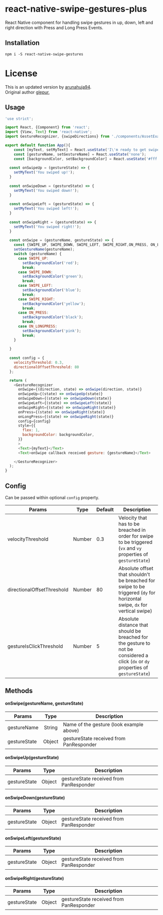 # react-native-swipe-gestures-plus

React Native component for handling swipe gestures in up, down, left and right direction with Press and Long Press Events.

## Installation

`npm i -S react-native-swipe-gestures`

# License
This is an updated version by [arunahuja94](https://github.com/arunahuja94). <br/>
Original author [glepur](https://github.com/glepur/react-native-swipe-gestures),

## Usage

```javascript
'use strict';

import React, {Component} from 'react';
import {View, Text} from 'react-native';
import GestureRecognizer, {swipeDirections} from './components/AssetExample';

export default function App(){
    const [myText, setMyText] = React.useState('I\'m ready to get swiped!');
    const [gestureName, setGestureName] = React.useState('none');
    const [backgroundColor, setBackgroundColor] = React.useState('#fff');
 
  const onSwipeUp = (gestureState) => {
    setMyText('You swiped up!');
  }
 
  const onSwipeDown = (gestureState) => {
    setMyText('You swiped down!');
  }
 
  const onSwipeLeft = (gestureState) => {
    setMyText('You swiped left!');
  }
 
  const onSwipeRight = (gestureState) => {
    setMyText('You swiped right!');
  }
 
  const onSwipe = (gestureName, gestureState) => {
    const {SWIPE_UP, SWIPE_DOWN, SWIPE_LEFT, SWIPE_RIGHT,ON_PRESS, ON_LONGPRESS} = swipeDirections;
    setGestureName(gestureName);
    switch (gestureName) {
      case SWIPE_UP:
        setBackgroundColor('red');
        break;
      case SWIPE_DOWN:
        setBackgroundColor('green');
        break;
      case SWIPE_LEFT:
        setBackgroundColor('blue');
        break;
      case SWIPE_RIGHT:
        setBackgroundColor('yellow');
        break;
      case ON_PRESS:
        setBackgroundColor('black');
        break;
      case ON_LONGPRESS:
        setBackgroundColor('pink');
        break;
    }
    
  }
 
  const config = {
    velocityThreshold: 0.3,
    directionalOffsetThreshold: 80
  };

  return (
    <GestureRecognizer
      onSwipe={(direction, state) => onSwipe(direction, state)}
      onSwipeUp={(state) => onSwipeUp(state)}
      onSwipeDown={(state) => onSwipeDown(state)}
      onSwipeLeft={(state) => onSwipeLeft(state)}
      onSwipeRight={(state) => onSwipeRight(state)}
      onPress={(state) => onSwipeRight(state)}
      onLongPress={(state) => onSwipeRight(state)}
      config={config}
      style={{
        flex: 1,
        backgroundColor: backgroundColor,
      }}
      >
      <Text>{myText}</Text>
      <Text>onSwipe callback received gesture: {gestureName}</Text>

    </GestureRecognizer>
  );
}
```

## Config

Can be passed within optional `config` property.

| Params                     | Type          | Default | Description  |
| -------------------------- |:-------------:| ------- | ------------ |
| velocityThreshold          | Number        | 0.3     | Velocity that has to be breached in order for swipe to be triggered (`vx` and `vy` properties of `gestureState`) |
| directionalOffsetThreshold | Number        | 80      | Absolute offset that shouldn't be breached for swipe to be triggered (`dy` for horizontal swipe, `dx` for vertical swipe) |
| gestureIsClickThreshold    | Number        | 5       | Absolute distance that should be breached for the gesture to not be considered a click (`dx` or `dy` properties of `gestureState`) |

## Methods

#### onSwipe(gestureName, gestureState)

| Params        | Type          | Description  |
| ------------- |:-------------:| ------------ |
| gestureName   | String        | Name of the gesture (look example above) |
| gestureState  | Object        | gestureState received from PanResponder  |


#### onSwipeUp(gestureState)

| Params        | Type          | Description  |
| ------------- |:-------------:| ------------ |
| gestureState  | Object        | gestureState received from PanResponder  |

#### onSwipeDown(gestureState)

| Params        | Type          | Description  |
| ------------- |:-------------:| ------------ |
| gestureState  | Object        | gestureState received from PanResponder  |

#### onSwipeLeft(gestureState)

| Params        | Type          | Description  |
| ------------- |:-------------:| ------------ |
| gestureState  | Object        | gestureState received from PanResponder  |

#### onSwipeRight(gestureState)

| Params        | Type          | Description  |
| ------------- |:-------------:| ------------ |
| gestureState  | Object        | gestureState received from PanResponder  |
